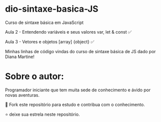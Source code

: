 # dio-sintaxe-basica-JS
Curso de sintaxe básica em JavaScript




Aula 2 - Entendendo variáveis e seus valores var, let & const ✅

Aula 3 - Vetores e objetos [array] {object} ✅


Minhas linhas de código vindas do curso de sintaxe básica de JS dado por Diana Martine!




# Sobre o autor:
Programador iniciante que tem muita sede de conhecimento e ávido por novas aventuras. 

🤝 Fork este repositório para estudo e contribua com o conhecimento.

⭐ deixe sua estrela neste repositório.
